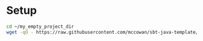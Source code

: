 Setup
=====
```bash
cd ~/my_empty_project_dir
wget -qO - https://raw.githubusercontent.com/mccowan/sbt-java-template/setup/setup.sh | bash
```
